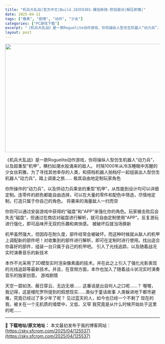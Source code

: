 ```yaml
---
title: "机兵大乱战|官方中文|Build.18359301-爆焰疾驰-怒焰驱动|解压即撸|"
date: 2025-04-11
tags: ["像素", "剧情", "动作", "少女"]
categories: ["PC游戏下载"]
excerpt: "《机兵大乱战》是一款Roguelite动作游戏，你将操纵人型仿生机器人“动力兵”，以及超重型“机甲”，横扫如潮水般涌来的敌人。 时隔1000年从冷冻睡眠中苏醒的少女丝莉雅，为了寻找其他幸存的人类，和搭档机器人拍档仔一起组装出人型仿生机器人“动力兵”，踏上调查之旅…… 极其自由地定制玩家角色 你所操作&hellip;"
layout: post
---
```


<img class="aligncenter size-full wp-image-125506" src="https://sky.sfcrom.com/wp-content/uploads/2025/04/2025041023152941.webp" alt="" width="616" height="353" />

《机兵大乱战》是一款Roguelite动作游戏，你将操纵人型仿生机器人“动力兵”，以及超重型“机甲”，横扫如潮水般涌来的敌人。
时隔1000年从冷冻睡眠中苏醒的少女丝莉雅，为了寻找其他幸存的人类，和搭档机器人拍档仔一起组装出人型仿生机器人“动力兵”，踏上调查之旅……
极其自由地定制玩家角色

你所操作的“动力兵”，以及供动力兵乘坐的重型“机甲”，从性能到设计均可以详细定制。连零件的颜色都能自由选择，可以在大量的零件和配色中筛选，尽情地定制，打造只属于你自己的角色。
将袭来的海量敌人一扫而空

你则可以通过安装游戏中获得的“磁盘”和“APP”来强化你的角色。玩家被击败后会失去“磁盘”，但通过在商店对磁盘进行解析，就可自由定制使用“APP”。反复游玩进行强化，即可品味开无双的乐趣和爽快感。
被破坏后就当场换新

机甲虽然强大，但因存在耐久度，部件经常会被破坏。而这种时候就从敌人的机甲上调配新的部件吧！对收集到的部件进行解析，即可在定制时进行使用。找出适合你喜好的部件，组装一台只属于自己的机甲吧。
引入了光线追踪，以及随着战况实时演奏音乐的新技术

本作不光采用了3D模型实时渲染像素画的技术。并在此之上引入了强化光影表现的光线追踪等最新技术。并且，在音频方面，本作也加入了随着战斗状况实时演奏音乐的独家创意。
游戏剧情

天空一碧如洗、蔽日穿云、无边无垠……
这番话是出自何人之口呢……？
喔喔，我记得，这是楼陀罗所提到的假想现实……类似于童话故事
人类躲进地下都市避难，究竟已经过了多少年了呢？
见过蓝天的人，如今也已经一个不剩了
现在的我，被关在一个无机质的墙壁中，又低、又窄
我究竟是从什么时候开始处于这里的呢……

---
📖 **下载地址/原文地址：** 本文最初发布于我的博客网站：[https://sky.sfcrom.com/2025/04/125537](https://sky.sfcrom.com/2025/04/125537)
